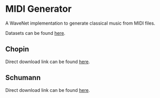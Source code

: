 # MIDI Generator

A WaveNet implementation to generate classical music from MIDI files.

Datasets can be found [here](http://www.piano-midi.de/midis.htm).

## Chopin

Direct download link can be found [here](http://www.piano-midi.de/zip/chopin.zip).

## Schumann

Direct download link can be found [here](http://www.piano-midi.de/zip/schumann.zip).
